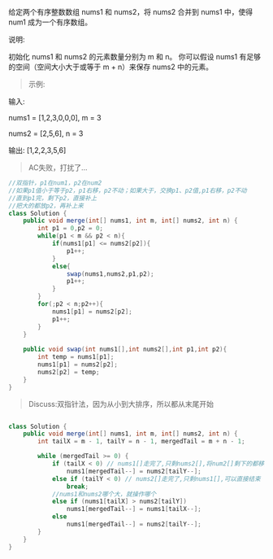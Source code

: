 给定两个有序整数数组 nums1 和 nums2，将 nums2 合并到 nums1 中，使得 num1 成为一个有序数组。

说明:

初始化 nums1 和 nums2 的元素数量分别为 m 和 n。
你可以假设 nums1 有足够的空间（空间大小大于或等于 m + n）来保存 nums2 中的元素。

>示例:

输入:

nums1 = [1,2,3,0,0,0], m = 3

nums2 = [2,5,6],       n = 3


输出: [1,2,2,3,5,6]


>AC失败，打扰了...
```java
//双指针，p1在num1，p2在num2
//如果p1值小于等于p2，p1右移，p2不动；如果大于，交换p1、p2值,p1右移，p2不动
//直到p1完，剩下p2，直接补上
//把大的都放p2，再补上来
class Solution {
    public void merge(int[] nums1, int m, int[] nums2, int n) {
        int p1 = 0,p2 = 0;
        while(p1 < m && p2 < n){
            if(nums1[p1] <= nums2[p2]){
                p1++;
            }
            else{
                swap(nums1,nums2,p1,p2);
                p1++;
            }
        }
        for(;p2 < n;p2++){
            nums1[p1] = nums2[p2];
            p1++;
        }
    }
    
    public void swap(int nums1[],int nums2[],int p1,int p2){
        int temp = nums1[p1];
        nums1[p1] = nums2[p2];
        nums2[p2] = temp;
    }
}
```
>Discuss:双指针法，因为从小到大排序，所以都从末尾开始
```java

class Solution {
    public void merge(int[] nums1, int m, int[] nums2, int n) {
        int tailX = m - 1, tailY = n - 1, mergedTail = m + n - 1;

        while (mergedTail >= 0) {
            if (tailX < 0) // nums1[]走完了,只剩nums2[],将num2[]剩下的都移到nums1[]即可
                nums1[mergedTail--] = nums2[tailY--];
            else if (tailY < 0) // nums2[]走完了,只剩nums1[],可以直接结束
                break; 
            //nums1和nums2哪个大，就操作哪个
            else if (nums1[tailX] > nums2[tailY])
                nums1[mergedTail--] = nums1[tailX--];
            else
                nums1[mergedTail--] = nums2[tailY--];
        }
    }
}
```
